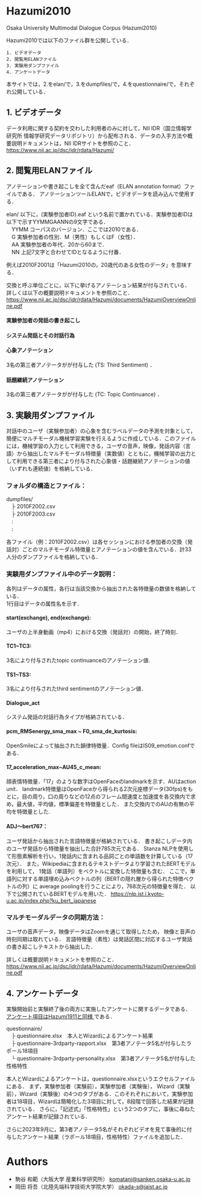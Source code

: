 ﻿# Hazumi2010
Osaka University Multimodal Dialogue Corpus (Hazumi2010)

Hazumi2010では以下のファイル群を公開している．
```
1. ビデオデータ
2. 閲覧用ELANファイル
3. 実験用ダンプファイル
4. アンケートデータ
```
本サイトでは，2.をelan/で，3.をdumpfiles/で，4.をquestionnaire/で，それぞれ公開している．

## 1. ビデオデータ

データ利用に関する契約を交わした利用者のみに対して，NII IDR（国立情報学研究所 情報学研究データリポジトリ）から配布される．データの入手方法や概要説明ドキュメントは，NII IDRサイトを参照のこと．
https://www.nii.ac.jp/dsc/idr/rdata/Hazumi/

## 2. 閲覧用ELANファイル
アノテーションや書き起こしを全て含んだeaf（ELAN annotation format）ファイルである．
アノテーションツールELANで，ビデオデータを読み込んで使用する．

elan/ 以下に，(実験参加者ID).eaf という名前で置かれている．実験参加者IDは以下で示すYYMMGAANNの9文字である．  
　YYMM コーパスのバージョン．ここでは2010である．  
　G 実験参加者の性別．M（男性）もしくはF（女性）．  
　AA 実験参加者の年代．20から60まで．  
　NN 上記7文字と合わせてIDとなるように付番．

例えば2010F2001は「Hazumi2010の，20歳代のある女性のデータ」を意味する．

交換と呼ぶ単位ごとに，以下に挙げるアノテーション結果が付与されている．
詳しくは以下の概要説明ドキュメントを参照のこと．
https://www.nii.ac.jp/dsc/idr/rdata/Hazumi/documents/HazumiOverviewOnline.pdf

#### 実験参加者の発話の書き起こし
#### システム発話とその対話行為
#### 心象アノテーション
3名の第三者アノテータがが付与した (TS: Third Sentiment) ．

#### 話題継続アノテーション
3名の第三者アノテータがが付与した (TC: Topic Continuance) ．

## 3. 実験用ダンプファイル
対話中のユーザ（実験参加者）の心象を含むラベルデータの予測を対象として，簡便にマルチモーダル機械学習実験を行えるように作成している．このファイルには，機械学習の入力として利用できる，ユーザの音声，映像，発話内容（言語）から抽出したマルチモーダル特徴量（実数値）とともに，機械学習の出力として利用できる第三者により付与された心象値・話題継続アノテーションの値（いずれも連続値）を格納している．

### フォルダの構造とファイル：
dumpfiles/      
　├ 2010F2002.csv　  
　├ 2010F2003.csv　  
　:  
　:  

各ファイル（例：2010F2002.csv）は各セッションにおける参加者の交換（発話対）ごとのマルチモーダル特徴量とアノテーションの値を含んでいる．計33人分のダンプファイルを格納している．

### 実験用ダンプファイル中のデータ説明：
各列はデータの属性，各行は当該交換から抽出された各特徴量の数値を格納している．  
1行目はデータの属性名を示す．


#### start(exchange), end(exchange):
ユーザの上半身動画（mp4）における交換（発話対）の開始，終了時刻．

#### TC1~TC3:
3名により付与されたtopic continuanceのアノテーション値.

#### TS1~TS3:
3名により付与されたthird sentimentのアノテーション値．

#### Dialogue_act
システム発話の対話行為タイプが格納されている．

#### pcm_RMSenergy_sma_max ~ F0_sma_de_kurtosis:
OpenSmileによって抽出された韻律特徴量．Config fileはIS09_emotion.confである．


#### 17_acceleration_max~AU45_c_mean:
顔表情特徴量．「17」のような数字はOpenFaceのlandmarkを示す．AUはaction unit．
landmark特徴量はOpenFaceから得られる2次元座標データ(30fps)をもとに，目の周り，口の周りなどの12点のフレーム間速度と加速度を各交換内で求め，最大値，平均値，標準偏差を特徴量とした．
また交換内でのAUの有無の平均を特徴量とした.


#### ADJ～bert767：
ユーザ発話から抽出された言語特徴量が格納されている．
書き起こしデータ内のユーザ発話から特徴量を抽出した合計785次元である．
Stanza NLPを使用して形態素解析を行い，1発話内に含まれる品詞ごとの単語数を計算している（17次元）．
また，Wikipediaに含まれるテキストデータより学習されたBERTモデルを利用して，
1発話（単語列）をベクトルに変換した特徴量も含む．
ここで，単語列に対する単語埋め込みベクトルの列（BERTの隠れ層から得られた特徴ベクトルの列）に
average poolingを行うことにより，768次元の特徴量を得た．
以下で公開されているBERTモデルを用いた．
https://nlp.ist.i.kyoto-u.ac.jp/index.php?ku_bert_japanese

### マルチモーダルデータの同期方法：
ユーザの音声データ，映像データはZoomを通じて取得したため，
映像と音声の時刻同期は取れている．
言語特徴量（素性）は発話区間に対応するユーザ発話の書き起こしテキストから抽出した．

詳しくは概要説明ドキュメントを参照のこと．
https://www.nii.ac.jp/dsc/idr/rdata/Hazumi/documents/HazumiOverviewOnline.pdf

## 4. アンケートデータ

実験開始前と実験終了後の両方に実施したアンケートに関するデータである．
[アンケート項目はHazumi1911と同様
](https://github.com/ouktlab/Hazumi1911/tree/master/questionnaire/)である．

questionnaire/  
　├ questionnaire.xlsx　本人とWizardによるアンケート結果  
　├ questionnaire-3rdparty-rapport.xlsx　第3者アノテータ5名が付与したラポール18項目  
　└ questionnaire-3rdparty-personality.xlsx　第3者アノテータ5名が付与した性格特性  

本人とWizardによるアンケートは，questionnaire.xlsxというエクセルファイルにある．
まず，実験参加者（実験前），実験参加者（実験後）， Wizard（実験前），Wizard（実験後）の4つのタブがある．このそれぞれにおいて，実験参加者は18項目，Wizardは簡略化した3項目に対して，8段階で回答した結果が記録されている．
さらに，「記述式」「性格特性」という2つのタブに，事後に尋ねたアンケート結果が記録されている．

さらに2023年9月に，第3者アノテータ5名がそれぞれビデオを見て事後的に付与したアンケート結果（ラポール18項目，性格特性）ファイルを追加した．


# Authors
* 駒谷 和範（大阪大学 産業科学研究所） komatani@sanken.osaka-u.ac.jp
* 岡田 将吾（北陸先端科学技術大学院大学） okada-s@jaist.ac.jp
